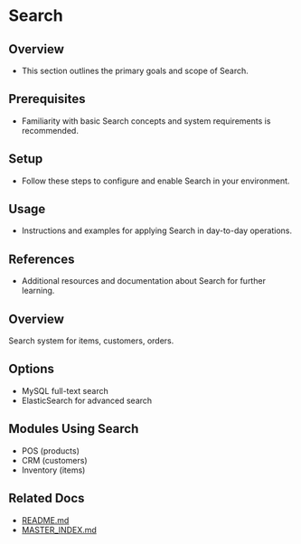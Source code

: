 # Search

## Overview
- This section outlines the primary goals and scope of Search.

## Prerequisites
- Familiarity with basic Search concepts and system requirements is recommended.

## Setup
- Follow these steps to configure and enable Search in your environment.

## Usage
- Instructions and examples for applying Search in day-to-day operations.

## References
- Additional resources and documentation about Search for further learning.


## Overview
Search system for items, customers, orders.

## Options
- MySQL full-text search
- ElasticSearch for advanced search

## Modules Using Search
- POS (products)
- CRM (customers)
- Inventory (items)

## Related Docs
- [README.md](README.md)
- [MASTER_INDEX.md](MASTER_INDEX.md)

